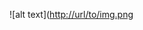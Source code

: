 ![alt text]([http://url/to/img.png](https://github.com/ahmed-yasser66/sourceControl-task1/blob/main/Screenshot%202025-06-01%20123306.png)

